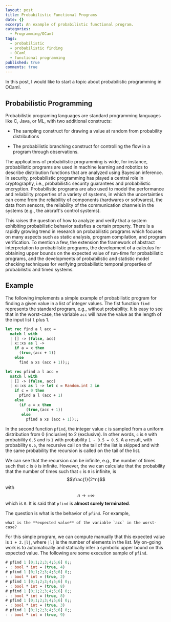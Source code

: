 ```yaml
---
layout: post
title: Probabilistic Functional Programs
date: {}
excerpt: An example of probabilistic functional program.
categories:
  - Programming/OCaml
tags:
  - probabilistic
  - probabilistic finding
  - OCaml
  - functional programming
published: true
comments: true
---
```


In this post, I would like to start a topic about probabilistic programming in OCaml. 

## Probabilistic Programming

Probabilistic programing languages are standard programming languages like C, Java, or ML, with two additional constructs: 

* The sampling construct for drawing a value at random from probability distributions 

* The probabilistic branching construct for controlling the flow in a program through observations. 

The applications of probabilistic programming is wide, for instance, probabilistic programs are used in machine learning and robotics to describe distribution functions that are analyzed using Bayesian inference. In security, probabilistic programming has played a central role in cryptography, i.e., probabilistic security guarantees and probabilistic encryption. Probabilistic programs are also used to model the performance and reliability properties of a variety of systems, in which the uncertainties can come from the reliability of components (hardwares or softwares), the data from sensors, the reliability of the communication channels in the systems (e.g., the aircraft's control systems). 

This raises the question of how to analyze and verify that a system exhibiting probabilistic behavior satisfies a certain property. There is a rapidly growing trend in research on probabilistic programs which focuses on many aspects such as static analysis, program compilation, and program verification. To mention a few, the extension the framework of abstract interpretation to probabilistic programs, the development of a calculus for obtaining upper bounds on the expected value of run-time for probabilistic programs, and the developments of probabilistic and statistic model checking techniques for verifying probabilistic temporal properties of probabilistic and timed systems.

## Example

The following implements a simple example of probabilistic program for finding a given value in a list of integer values. The fist function `find` represents the standard program, e.g., without probability. It is easy to see that in the worst-case, the variable `acc` will have the value as the length of the input list `l` plus 1.

```ocaml
let rec find a l acc =
  match l with
  | [] -> (false, acc)
  | x::xs as l -> 
    if a = x then 
      (true,(acc + 1)) 
    else 
      find a xs (acc + 1));; 
```

```ocaml
let rec pfind a l acc =
  match l with
  | [] -> (false, acc)
  | x::xs as l -> let c = Random.int 2 in
    if c = 0 then 
      pfind a l (acc + 1) 
    else 
      (if a = x then 
         (true,(acc + 1)) 
       else 
         pfind a xs (acc + 1));; 
```

In the second function `pfind`, the integer value `c` is sampled from a uniform distribution from 0 (inclusive) to 2 (exclusive). In other words, `c` is `0` with probability `0.5` and is `1` with probability `1 - 0.5 = 0.5`. A a result, with probability `0.5`, the recursive call on the tail of the list is skipped and with the same probability the recursion is called on the tail of the list. 

We can see that the recursion can be infinite, e.g., the number of times such that `c` is `0` is infinite. However, the we can calculate that the probability that the number of times such that `c` is `0` is infinite, is $$\frac{1}{2^n}$$ with $$n \rightarrow +\infty$$ which is `0`. It is said that `pfind` is **almost surely terminated**. 

The question is what is the behavior of `pfind`. For example,

``what is the **expected value** of the variable `acc` in the worst-case?``

For this simple program, we can compute manually that this expected value is `1 + 2.|l|`, where `|l|` is the number of elements in the list. My on-going work is to automatically and statically infer a symbolic upper bound on this expected value. The following are some execution sample of `pfind`.

```ocaml
# pfind 1 [0;1;2;3;4;5;6] 0;;
- : bool * int = (true, 4)
# pfind 1 [0;1;2;3;4;5;6] 0;;
- : bool * int = (true, 2)
# pfind 1 [0;1;2;3;4;5;6] 0;;
- : bool * int = (true, 8)
# pfind 1 [0;1;2;3;4;5;6] 0;;
- : bool * int = (true, 8)
# pfind 1 [0;1;2;3;4;5;6] 0;;
- : bool * int = (true, 3)
# pfind 1 [0;1;2;3;4;5;6] 0;;
- : bool * int = (true, 9)
```
